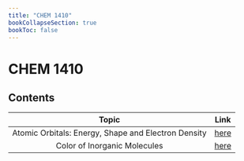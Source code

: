 ```yaml
---
title: "CHEM 1410"
bookCollapseSection: true
bookToc: false
---
```


# CHEM 1410

## Contents

|Topic|Link|
|:--:|:--:|
|Atomic Orbitals: Energy, Shape and Electron Density|[here](/notes/chem1410/atomic-orbitals-energy-shape-and-electron-density)|
|Color of Inorganic Molecules|[here](/notes/chem1410/color-of-inorganic-molecules)|
